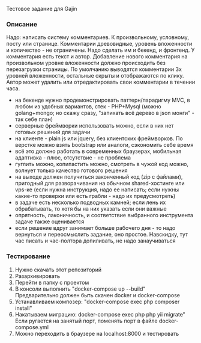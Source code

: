 Тестовое задание для Gajin


### Описание

Надо: написать систему комментариев. К произвольному, условному, посту или странице. Комментарии древовидные, уровень вложенности и количество - не ограничены. Надо сделать им и бекенд, и фронтенд. У комментария есть текст и автор. Добавление нового комментария на произвольном уровне вложенности должно происходить без перезагрузки страницы. По умолчанию выводятся комментарии 3х уровней вложенности, остальные скрыты и отображаются по клику. Автор может удалить или отредактировать свои комментарии в течении часа.
 
- на бекенде нужно продемонстрировать паттерн/парадигму MVC, в любом из удобных вариантов, стек - PHP+Mysql (можно golang+mongo; но скажу сразу, "запихать всё дерево в json монги" - так себе план)
- серверные фреймворки использовать можно, если в них нет готовых решений для задачи
- на клиенте - plain js или jquery, без клиентских фреймворков. По верстке можно взять bootstrap или аналоги, сэкономить себе время
- всё это должно работать в современных браузерах, мобильная адаптивка - плюс, отсутствие - не проблема
- гуглить можно, копипастить можно, смотреть в чужой код можно, волнует только качество готового решения
- на выходе должен получиться законченный код (zip с файлами), пригодный для разворачивания на обычном shared-хостинге или vps-ке (если нужна инструкция, надо ее написать; если нужны какие-то проверки или есть грабли - надо их предусмотреть)
- в задаче есть несколько подводных камней; если лень их обрабатывать, то хотя бы на них указать если они важные
- опрятность, лаконичность, и соответствие выбранного инструмента задаче также оценивается
- если решение вдруг занимает больше рабочего дня - то надо вернуться и переосмыслить задание, оно простое. Навскидку, тут час писать и час-полтора допиливать, не надо занаучиваться



### Тестирование
1. Нужно скачать этот репозиторий
2. Разархивировать
3. Перейти в папку с проектом
4. В консоли выполнить "docker-compose up --build" <br>
Предварительно должен быть скачен docker и docker-compose
5. Устанавливаем композер:
"docker-compose exec php composer install"
5. Накатываем миграцию:
docker-compose exec php php yii migrate"
Если ругается на занятый порт, поменять порт в файле docker-compose.yml
6. Можно переходить в браузере на localhost:8000 и тестировать

